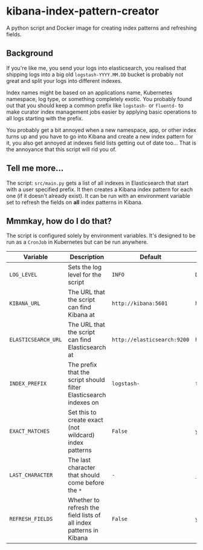 # kibana-index-pattern-creator
A python script and Docker image for creating index patterns and refreshing fields.

## Background
If you're like me, you send your logs into elasticsearch, you realised that shipping logs into a big old `logstash-YYYY.MM.DD` bucket is probably not great and split your logs into different indexes.

Index names might be based on an applications name, Kubernetes namespace, log type, or something completely exotic. You probably found out that you should keep a common prefix like `logstash-` or `fluentd-` to make curator index management jobs easier by applying basic operations to all logs starting with the prefix.

You probably get a bit annoyed when a new namespace, app, or other index turns up and you have to go into Kibana and create a new index pattern for it, you also get annoyed at indexes field lists getting out of date too... That is the annoyance that this script will rid you of.

## Tell me more...
The script: `src/main.py` gets a list of all indexes in Elasticsearch that start with a user specified prefix. It then creates a Kibana index pattern for each one (if it doesn't already exist). It can be run with an environment variable set to refresh the fields on **all** index patterns in Kibana.

## Mmmkay, how do I do that?
The script is configured solely by environment variables. It's designed to be run as a `CronJob` in Kubernetes but can be run anywhere.

| Variable | Description | Default | Example |
| -------- | ----------- | ------- | ------- |
| `LOG_LEVEL` | Sets the log level for the script | `INFO` | `DEBUG` |
| `KIBANA_URL` | The URL that the script can find Kibana at | `http://kibana:5601` | `http://notadmin:aPassword@kibana.dev.example.com/` |
| `ELASTICSEARCH_URL` | The URL that the script can find Elasticsearch at | `http://elasticsearch:9200` | `https://notadmin:aPassword@elasticsearch.logging.svc.cluster.local:9200` |
| `INDEX_PREFIX` | The prefix that the script should filter Elasticsearch indexes on | `logstash-` | `filebeat-` |
| `EXACT_MATCHES` | Set this to create exact (not wildcard) index patterns | `False` | `yes` |
| `LAST_CHARACTER` | The last character that should come before the `*` | `-` | `_` |
| `REFRESH_FIELDS` | Whether to refresh the field lists of all index patterns in Kibana | `False` | `yes` |
